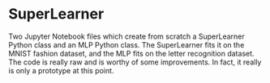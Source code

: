# SuperLearner
Two Jupyter Notebook files which create from scratch a SuperLearner Python class and an MLP Python class. The SuperLearner fits it on the MNIST fashion dataset, and the MLP fits on the letter recognition dataset. The code is really raw and is worthy of some improvements. In fact, it really is only a prototype at this point.


